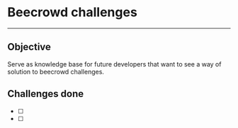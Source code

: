 # Beecrowd challenges

---

## Objective
Serve as knowledge base for future developers that want to see a way of solution to beecrowd challenges.

## Challenges done
- [ ] 
- [ ]
